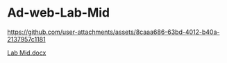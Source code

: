 # Ad-web-Lab-Mid 


https://github.com/user-attachments/assets/8caaa686-63bd-4012-b40a-2137957c1181 

[Lab Mid.docx](https://github.com/user-attachments/files/19865006/Lab.Mid.docx)


